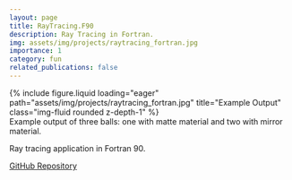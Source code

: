 ```yaml
---
layout: page
title: RayTracing.F90
description: Ray Tracing in Fortran.
img: assets/img/projects/raytracing_fortran.jpg
importance: 1
category: fun
related_publications: false
---
```


<div class="row">
    <div class="col-sm mt-3 mt-md-0">
        {% include figure.liquid loading="eager" path="assets/img/projects/raytracing_fortran.jpg" title="Example Output" class="img-fluid rounded z-depth-1" %}
    </div>
</div>
<div class="caption">
    Example output of three balls: one with matte material and two with mirror material.
</div>

Ray tracing application in Fortran 90.


<a href="https://github.com/A713F3/RayTracing.F90/" target="_blank">
    <i class="fab fa-github"></i>
    GitHub Repository
</a>


